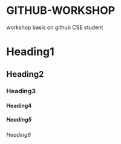 # GITHUB-WORKSHOP
workshop basis on github
CSE student
# Heading1
## Heading2
### Heading3
#### Heading4
##### Heading5
###### Heading6
